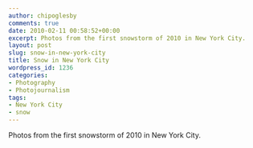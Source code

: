 ```yaml
---
author: chipoglesby
comments: true
date: 2010-02-11 00:58:52+00:00
excerpt: Photos from the first snowstorm of 2010 in New York City.
layout: post
slug: snow-in-new-york-city
title: Snow in New York City
wordpress_id: 1236
categories:
- Photography
- Photojournalism
tags:
- New York City
- snow
---
```


Photos from the first snowstorm of 2010 in New York City.


